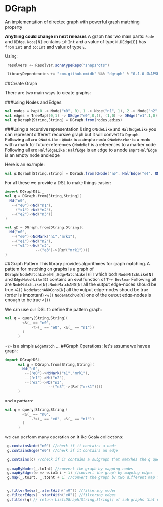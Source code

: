 # DGraph
An implementation of directed graph with powerful graph matching property

**Anything could change in next releases** 
A graph has two main parts: `Node` and `DEdge`. `Node[N]` contains `id:Int` and a value of type `N` .`DEdge[E]` has `from:Int` and `to:Int` and value of type `E`.
 
Using:
```scala
 resolvers += Resolver.sonatypeRepo("snapshots")

 libraryDependencies += "com.github.omidb" %%% "dgraph" % "0.1.0-SNAPSHOT"
```

##Create Graph
 
 There are two main ways to create graphs:
 
 ###Using Nodes and Edges
 
```scala
val nodes = Map(0 -> Node("n0", 0), 1 -> Node("n1", 1), 2 -> Node("n2", 2))
val edges = TreeMap((0,1) -> DEdge("e0",0,1), (1,0) -> DEdge("e1",1,0), (1,2) -> DEdge("e2",1,2))
val g:Dgraph[String,String] = DGraph.from(nodes,edges)
```
###Using a recursive representation
Using `QNodeLike` and `HalfEdgeLike` you can represent different recursive graph but it will convert to `Dgraph`.
Following all are `QNodeLike` :
`QNode` is a simple node
`QNodeMarker` is a node with a mark for future references
`QNodeRef` is a references to a marker node
Following all are `HalfEdgeLike` :
`HalfEdge` is an edge to a node
`EmprtHalfEdge` is an empty node and edge

Here is an example:
```scala
val g:Dgraph[String,String] = DGraph.from(QNode("n0", HalfEdge("e0", QNode("n1", EmptyHalfEdge))))
```
For all these we provide a DSL to make things easier:
```scala
import DGraphDSL._
val g = DGraph.from[String,String](
  Nd("n0",
   --("e0")->Nd("n1"),
   --("e1")->Nd("n2"),
   --("e2")->Nd("n3"))
)

val g2 = DGraph.from[String,String](
  Nd("n0",
   --("e0")->NdMark("n1","mrk1"),
   --("e1")->Nd("n2"),
   --("e2")->Nd("n3",
              --("e3")->(Ref("mrk1"))))
)
```
##Graph Pattern
This library provides algorithmes for graph matching. A pattern for matching on graphs is a graph of `DGraph[NodeMatchLike[N],EdgeMatchLike[E]]` which both `NodeMatchLike[N]` and `EdgeMatchLike[E]` contains an eval function of `T=> Boolean`
Following all are `NodeMatchLike[N]`:
`NodeMatchAND[N]` all the output edge-nodes should be true  `<&()`
`NodeMatchANDCons[N]` all the output edge-nodes should be true (order is important) `<&()`
`NodeMatchOR[N]` one of the output edge-nodes is enough to be true `<|()`

We can use our DSL to define the pattern graph:
```scala
val q = query[String,String](
        <&(_ == "n0",
            -?>(_ == "e0", <&(_ == "n1"))
        )
      )
```
 `-?>` is a simple `EdgeMatch` ...
##Graph Operations:
let's assume we have a graph:
```scala
import DGraphDSL._
      val g = DGraph.from[String,String](
        Nd("n0",
         --("e0")->NdMark("n1","mrk1"),
         --("e1")->Nd("n2"),
         --("e2")->Nd("n3",
                    --("e3")->(Ref("mrk1"))))
      )
```
and a pattern:
```scala
val q = query[String,String](
        <&(_ == "n0",
            -?>(_ == "e0", <&(_ == "n1"))
        )
      )
```
we can perform many operation on it like Scala collections:
```scala
 g.containsNode("n0") //check if it contains a node
 g.containsEdge("e0") //check if it contains an edge
   
 g.contains(q) //check if it contains a subgraph that matches the q query
 
 g.mapByNodes(_.toInt) //convert the graph by mapping nodes
 g.mapByEdges(e => e.toInt + 1) //convert the graph by mapping edges
 g.map(_.toInt, _.toInt + 1) //convert the graph by two different map functions


 g.filterNodes(_.startWith("n0")) //filtering nodes
 g.filterEdges(_.startWith("e0")) //filtering edges
 g.filter(q) // return List[DGraph[String,String]] of sub-graphs that match the query
```

